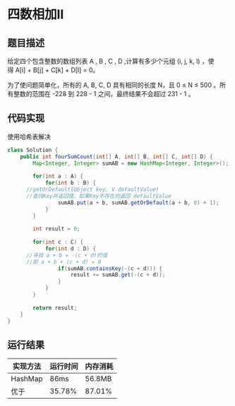 四数相加II
===
题目描述
---
给定四个包含整数的数组列表 A , B , C , D ,计算有多少个元组 (i, j, k, l) ，使得 A[i] + B[j] + C[k] + D[l] = 0。

为了使问题简单化，所有的 A, B, C, D 具有相同的长度 N，且 0 ≤ N ≤ 500 。所有整数的范围在 -228 到 228 - 1 之间，最终结果不会超过 231 - 1 。

代码实现
---
使用哈希表解决

```java
class Solution {
    public int fourSumCount(int[] A, int[] B, int[] C, int[] D) {
        Map<Integer, Integer> sumAB = new HashMap<Integer, Integer>();
		
		for(int a : A) {
			for(int b : B) {
      //getOrDefault(Object key, V defaultValue)
      //查找Key并返回值，如果Key不存在则返回 defaultValue
				sumAB.put(a + b, sumAB.getOrDefault(a + b, 0) + 1);
			}
		}
		
		int result = 0;
		
		for(int c : C) {
			for(int d : D) {
      //寻找 a + b = -(c + d)的值
      //即 a + b + (c + d) = 0
				if(sumAB.containsKey(-(c + d))) {
					result += sumAB.get(-(c + d));
				}
			}
		}
		
		return result;
    }
}
```


运行结果
---

|实现方法	|  运行时间  |  内存消耗|
|---|---|---|         
|HashMap|86ms|56.8MB|
|优于|35.78%|87.01%|

